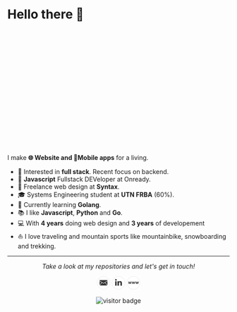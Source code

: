 # Hello there 👋

<div style="
text-align:center
width:100px;
height:250px;
background-image:url('./images/cerro-torre.png');
background-size:cover
">
</div>
<br>

I make **🌐 Website and 📱Mobile apps** for a living.    

* 🧐   Interested in **full stack**. Recent focus on backend.
* 💼   **Javascript** Fullstack DEVeloper at Onready.
* 💼   Freelance web design at **Syntax**.
* 🎓   Systems Engineering student at **UTN FRBA** (60%).
* 🌱   Currently learning **Golang**.
* 📚   I like **Javascript**, **Python** and **Go**.
* 💻   With **4 years** doing web design and **3 years** of developement 
* ⛵   I love traveling and mountain sports like mountainbike, snowboarding and trekking.


  
<hr>
<p align="center">
  <i>Take a look at my repositories and let's get in touch!</i>

<p align="center">
<a href= "mail:fluzko@gmail.com" height="30" width="30" target="_blank"><img src="./images/email.png"/></a>
<a href= "https://www.linkedin.com/in/facundo-luzko/" height="30" width="30" target="_blank"><img src="./images/linkedin.png"/></a>
<a href= "https://syntax.com.ar" height="30" width="30" target="_blank"><img src="./images/web.png"/></a>
</p>
</p>

<p align="center">
<img src="https://visitor-badge.laobi.icu/badge?page_id=Fluzko.Fluzko" alt="visitor badge"/>       
</p>
